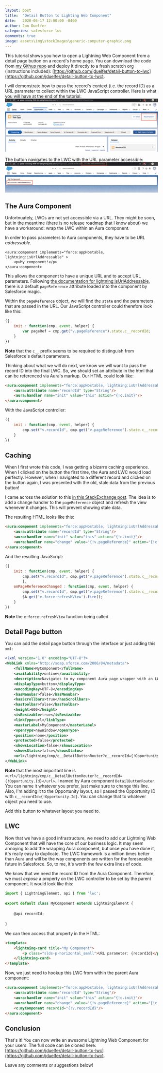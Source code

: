 ```yaml
---
layout: post
title:  "Detail Button to Lighting Web Component"
date:   2020-06-17 12:00:00 -0400
author: Jon Duelfer
categories: salesforce lwc
comments: true
image: assets\img\stockImages\generic-computer-graphic.png
---
```


This tutorial shows you how to open a Lightning Web Component from a detail page button on a record's home page. You can download the code from [my Githup repo](https://github.com/jduelfer/detail-button-to-lwc) and deploy it directly to a fresh scratch org (instructions included): [https://github.com/jduelfer/detail-button-to-lwc](https://github.com/jduelfer/detail-button-to-lwc).

I will demonstrate how to pass the record's context (i.e. the record ID) as a URL parameter to collect within the LWC JavaScript controller. Here is what you will have at the end of the tutorial:
![detail button](/assets/img/posts/detail-button-lwc/detail-button.png)

The button navigates to the LWC with the URL parameter accessible:
![lwc component](/assets/img/posts/detail-button-lwc/lwc-component.png)

## The Aura Component
Unfortnuately, LWCs are not yet accessible via a URL. They might be soon, but in the meantime (there is no release roadmap that I know about) we have a workaround: wrap the LWC within an Aura component.

In order to pass parameters to Aura components, they have to be URL _addressable_.
```
<aura:component implements="force:appHostable, lightning:isUrlAddressable" >
	<p>My component!</p>
</aura:component>
```

This allows the component to have a unique URL and to accept URL parameters. Following [the documentation for lightning:isUrlAddressable](https://developer.salesforce.com/docs/component-library/bundle/lightning:isUrlAddressable/documentation), there is a default `pageReference` attribute loaded into the component by Salesforce magic.

Within the `pageReference` object, we will find the `state` and the parameters that are passed in the URL. Our JavaScript controller could therefore look like this:
```javascript
({
    init : function(cmp, event, helper) {
        var pageRef = cmp.get("v.pageReference").state.c__recordId;
    }
})
```
**Note** that the `c__` prefix seems to be required to distinguish from Salesforce's default parameters.

Thinking about what we will do next, we know we will want to pass the record ID into the final LWC. So, we should set an attribute in the html that can be referenced via Aura's markup. Our HTML could look like:
```html
<aura:component implements="force:appHostable, lightning:isUrlAddressable" >
    <aura:attribute name="recordId" type="String"/>
    <aura:handler name="init" value="this" action="{!c.init}"/>
</aura:component>
```

With the JavaScript controller:
```javascript
({
    init : function(cmp, event, helper) {
        cmp.set("v.recordId", cmp.get("v.pageReference").state.c__recordId);
    }
})
```

## Caching
When I first wrote this code, I was getting a bizarre caching experience. When I clicked on the button the first time, the Aura and LWC would load perfectly. However, when I navigated to a different record and clicked on the button again, I was presented with the old, stale data from the previous button!

I came across the solution to this [in this StackExchange post](https://salesforce.stackexchange.com/questions/257444/disable-caching-in-lwc). The idea is to add a change handler to the `pageReference` object and refresh the view whenever it changes. This will prevent showing stale data.

The resulting HTML looks like this:
```html
<aura:component implements="force:appHostable, lightning:isUrlAddressable" >
    <aura:attribute name="recordId" type="String"/>
    <aura:handler name="init" value="this" action="{!c.init}"/>
    <aura:handler name="change" value="{!v.pageReference}" action="{!c.onPageReferenceChanged}" />
</aura:component>
```

And the resulting JavaScript:
```javascript
({
    init : function(cmp, event, helper) {
        cmp.set("v.recordId", cmp.get("v.pageReference").state.c__recordId);
        },
    onPageReferenceChanged : function(cmp, event, helper) {
        cmp.set("v.recordId", cmp.get("v.pageReference").state.c__recordId);
        $A.get('e.force:refreshView').fire();
    }
})
```
**Note** the `e:force:refreshView` function being called.

## Detail Page button
You can add the detail page button through the interface or just adding this `xml`:
```xml
<?xml version="1.0" encoding="UTF-8"?>
<WebLink xmlns="http://soap.sforce.com/2006/04/metadata">
    <fullName>MyComponent</fullName>
    <availability>online</availability>
    <description>Navigates to my component Aura page wrapper with an LWC inside.</description>
    <displayType>button</displayType>
    <encodingKey>UTF-8</encodingKey>
    <hasMenubar>false</hasMenubar>
    <hasScrollbars>true</hasScrollbars>
    <hasToolbar>false</hasToolbar>
    <height>600</height>
    <isResizable>true</isResizable>
    <linkType>url</linkType>
    <masterLabel>MyComponent</masterLabel>
    <openType>newWindow</openType>
    <position>none</position>
    <protected>false</protected>
    <showsLocation>false</showsLocation>
    <showsStatus>false</showsStatus>
    <url>/lightning/cmp/c__DetailButtonRouter?c__recordId={!Opportunity.Id}</url>
</WebLink>
```

**Note** that the most important line is `<url>/lightning/cmp/c__DetailButtonRouter?c__recordId={!Opportunity.Id}</url>`. I named by Aura component `DetailButtonRouter`. You can name it whatever you prefer, just make sure to change this line. Also, I'm adding it to the Opportunity layout, so I passed the Opportunity ID with `c__recordId={!Opportunity.Id}`. You can change that to whatever object you need to use.

Add this button to whatever layout you need to.

## LWC
Now that we have a good infrastructure, we need to add our Lightning Web Component that will have the core of our business logic. It may seem annoying to add the wrapping Aura component, but once you have done it, it's really easy to duplicate. The LWC framework is a million times better than Aura and will be the way components are written for the foreseeable future in Salesforce. So, to me, it's worth the few extra lines of code.

We know that we need the record ID from the Aura Component. Therefore, we must _expose_ a property on the LWC controller to be set by the parent component. It would look like this:
```javascript
import { LightningElement, api } from 'lwc';

export default class MyComponent extends LightningElement {

    @api recordId;

}
```

We can then access that property in the HTML:
```html
<template>
    <lightning-card title="My Component">
        <p class="slds-p-horizontal_small">URL parameter: {recordId}</p>
    </lightning-card>
</template>
```

Now, we just need to hookup this LWC from within the parent Aura component:
```html
<aura:component implements="force:appHostable, lightning:isUrlAddressable" >
    <aura:attribute name="recordId" type="String"/>
    <aura:handler name="init" value="this" action="{!c.init}"/>
    <aura:handler name="change" value="{!v.pageReference}" action="{!c.onPageReferenceChanged}" />
    <c:myComponent recordId="{!v.recordId}"/>
</aura:component>
```

## Conclusion
That's it! You can now write an awesome Lightning Web Component for your users. The full code can be cloned here: [https://github.com/jduelfer/detail-button-to-lwc](https://github.com/jduelfer/detail-button-to-lwc).

Leave any comments or suggestions below!

